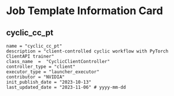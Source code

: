 # Job Template Information Card

## cyclic_cc_pt
    name = "cyclic_cc_pt"
    description = "client-controlled cyclic workflow with PyTorch ClientAPI trainer" 
    class_name  =  "CyclicClientController"
    controller_type = "client"
    executor_type = "launcher_executor"
    contributor = "NVIDIA"
    init_publish_date = "2023-10-13"
    last_updated_date = "2023-11-06" # yyyy-mm-dd
